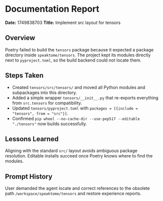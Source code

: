 # Documentation Report

**Date:** 1749838703
**Title:** Implement src layout for tensors

## Overview
Poetry failed to build the `tensors` package because it expected a package directory inside `speaktome/tensors`. The project kept its modules directly next to `pyproject.toml`, so the build backend could not locate them.

## Steps Taken
- Created `tensors/src/tensors/` and moved all Python modules and subpackages into this directory.
- Added a simple wrapper `tensors/__init__.py` that re-exports everything from `src.tensors` for compatibility.
- Updated `tensors/pyproject.toml` with `packages = [{include = "tensors", from = "src"}]`.
- Confirmed `pip wheel --no-cache-dir --use-pep517 --editable "./tensors"` now builds successfully.

## Lessons Learned
Aligning with the standard `src/` layout avoids ambiguous package resolution. Editable installs succeed once Poetry knows where to find the modules.

## Prompt History
User demanded the agent locate and correct references to the obsolete path `/workspace/speaktome/tensors` and restore experience reports.
